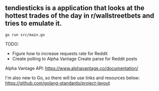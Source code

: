 ## tendiesticks is a application that looks at the hottest trades of the day in r/wallstreetbets and tries to emulate it.


```
go run src/main.go
```


TODO:
* Figure how to increase requests rate for Reddit
* Create polling to Alpha Vantage
Create parse for Reddit posts

Alpha Vantage API: https://www.alphavantage.co/documentation/

I'm also new to Go, so there will be use links and resources below:
https://github.com/golang-standards/project-layout
